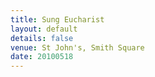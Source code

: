 ```yaml
---
title: Sung Eucharist
layout: default
details: false
venue: St John's, Smith Square
date: 20100518
---
```

